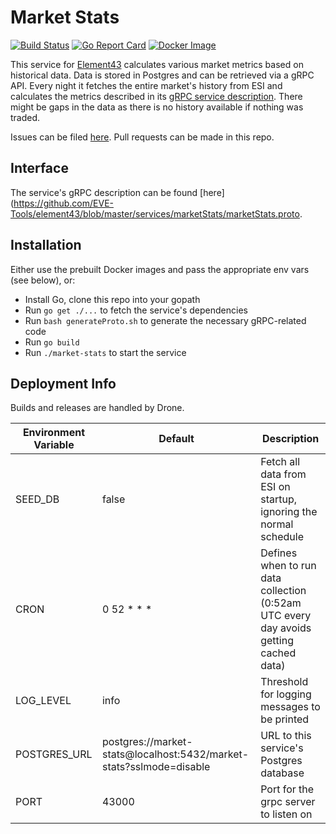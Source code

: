# Market Stats
[![Build Status](https://drone.element-43.com/api/badges/EVE-Tools/market-stats/status.svg)](https://drone.element-43.com/EVE-Tools/market-stats) [![Go Report Card](https://goreportcard.com/badge/github.com/EVE-Tools/market-stats)](https://goreportcard.com/report/github.com/EVE-Tools/market-stats) [![Docker Image](https://images.microbadger.com/badges/image/evetools/market-stats.svg)](https://microbadger.com/images/evetools/market-stats)

This service for [Element43](https://element-43.com) calculates various market metrics based on historical data. Data is stored in Postgres and can be retrieved via a gRPC API. Every night it fetches the entire market's history from ESI and calculates the metrics described in its [gRPC service description](https://github.com/EVE-Tools/element43/services/marketStats/marketStats.proto). There might be gaps in the data as there is no history available if nothing was traded.

Issues can be filed [here](https://github.com/EVE-Tools/element43). Pull requests can be made in this repo.

## Interface
The service's gRPC description can be found [here](https://github.com/EVE-Tools/element43/blob/master/services/marketStats/marketStats.proto.

## Installation
Either use the prebuilt Docker images and pass the appropriate env vars (see below), or:

* Install Go, clone this repo into your gopath
* Run `go get ./...` to fetch the service's dependencies
* Run `bash generateProto.sh` to generate the necessary gRPC-related code
* Run `go build`
* Run `./market-stats` to start the service

## Deployment Info
Builds and releases are handled by Drone.

Environment Variable | Default | Description
--- | --- | ---
SEED_DB | false | Fetch all data from ESI on startup, ignoring the normal schedule
CRON | 0 52 * * * | Defines when to run data collection (0:52am UTC every day avoids getting cached data)
LOG_LEVEL | info | Threshold for logging messages to be printed
POSTGRES_URL| postgres://market-stats@localhost:5432/market-stats?sslmode=disable | URL to this service's Postgres database
PORT | 43000 | Port for the grpc server to listen on